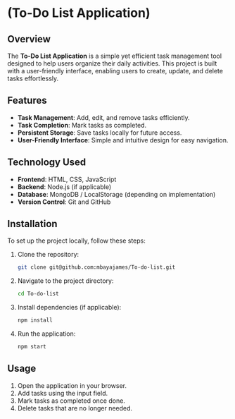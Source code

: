 # (To-Do List Application)

## Overview
The **To-Do List Application** is a simple yet efficient task management tool designed to help users organize their daily activities. This project is built with a user-friendly interface, enabling users to create, update, and delete tasks effortlessly.

## Features
- **Task Management**: Add, edit, and remove tasks efficiently.
- **Task Completion**: Mark tasks as completed.
- **Persistent Storage**: Save tasks locally for future access.
- **User-Friendly Interface**: Simple and intuitive design for easy navigation.

## Technology Used
- **Frontend**: HTML, CSS, JavaScript
- **Backend**: Node.js (if applicable)
- **Database**: MongoDB / LocalStorage (depending on implementation)
- **Version Control**: Git and GitHub

## Installation
To set up the project locally, follow these steps:

1. Clone the repository:
   ```bash
   git clone git@github.com:mbayajames/To-do-list.git
   ```
2. Navigate to the project directory:
   ```bash
   cd To-do-list
   ```
3. Install dependencies (if applicable):
   ```bash
   npm install
   ```
4. Run the application:
   ```bash
   npm start
   ```

## Usage
1. Open the application in your browser.
2. Add tasks using the input field.
3. Mark tasks as completed once done.
4. Delete tasks that are no longer needed.




